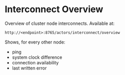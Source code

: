 # Interconnect Overview

Overview of cluster node interconnects. Available at:

```
http://<endpoint>:8765/actors/interconnect/overview
```

Shows, for every other node:

* ping
* system clock difference
* connection availability
* last written error
